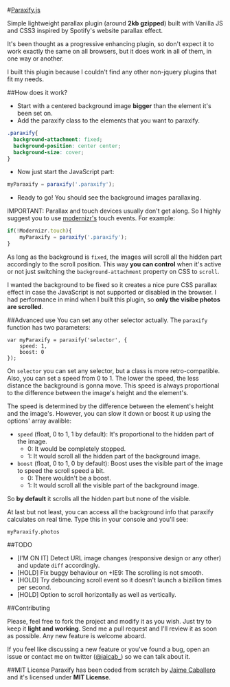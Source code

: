 #[Paraxify.js](http://jaicab.github.io/Paraxify.js)

Simple lightweight parallax plugin (around **2kb gzipped**) built with Vanilla JS and CSS3 inspired by Spotify's website parallax effect. 

It's been thought as a progressive enhancing plugin, so don't expect it to work exactly the same on all browsers, but it does work in all of them, in one way or another.

I built this plugin because I couldn't find any other non-jquery plugins that fit my needs. 


##How does it work?

- Start with a centered background image **bigger** than the element it's been set on.
- Add the paraxify class to the elements that you want to paraxify.

```css
.paraxify{
  background-attachment: fixed;
  background-position: center center;
  background-size: cover;
}
```

- Now just start the JavaScript part:

```javascript
myParaxify = paraxify('.paraxify');
```

- Ready to go! You should see the background images parallaxing.

IMPORTANT: Parallax and touch devices usually don't get along. So I highly suggest you to use [modernizr's](http://modernizr.com/download/) touch events. For example:

```javascript
if(!Modernizr.touch){
	myParaxify = paraxify('.paraxify');
}
```

As long as the background is `fixed`, the images will scroll all the hidden part accordingly to the scroll position. This way **you can control** when it's active or not just switching the `background-attachment` property on CSS to `scroll`.

I wanted the background to be fixed so it creates a nice pure CSS parallax effect in case the JavaScript is not supported or disabled in the browser. I had performance in mind when I built this plugin, so **only the visibe photos are scrolled**.

##Advanced use
You can set any other selector actually. The `paraxify` function has two parameters:
	
	var myParaxify = paraxify('selector', {
		speed: 1,
		boost: 0
	});

On `selector` you can set any selector, but a class is more retro-compatible. Also, you can set a speed from 0 to 1. The lower the speed, the less distance the background is gonna move. This speed is always proportional to the difference between the image's height and the element's.

The speed is determined by the difference between the element's height and the image's. However, you can slow it down or boost it up using the options' array avalible:

- `speed` (float, 0 to 1, 1 by default): It's proportional to the hidden part of the image.
	- 0: It would be completely stopped.
	- 1: It would scroll all the hidden part of the background image.
- `boost` (float, 0 to 1, 0 by default): Boost uses the visible part of the image to speed the scroll speed a bit.
	- 0: There wouldn't be a boost.
	- 1: It would scroll all the visible part of the background image.

So **by default** it scrolls all the hidden part but none of the visible.

At last but not least, you can access all the background info that paraxify calculates on real time. Type this in your console and you'll see:

	myParaxify.photos


##TODO

- [I'M ON IT] Detect URL image changes (responsive design or any other) and update `diff` accordingly.
- [HOLD] Fix buggy behaviour on +IE9: The scrolling is not smooth.
- [HOLD] Try debouncing scroll event so it doesn't launch a bizillion times per second.
- [HOLD] Option to scroll horizontally as well as vertically.

##Contributing

Please, feel free to fork the project and modify it as you wish. Just try to keep it __light and working__. Send me a pull request and I'll review it as soon as possible. Any new feature is welcome aboard.

If you feel like discussing a new feature or you've found a bug, open an issue or contact me on twitter ([@jaicab_](http://twitter.com/jaicab_)) so we can talk about it.


##MIT License
Paraxify has been coded from scratch by [Jaime Caballero](http://jaicab.com) and it's licensed under **MIT License**.